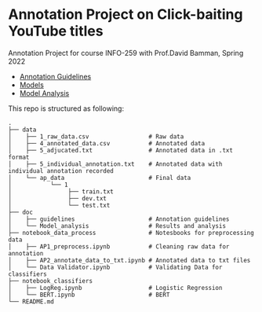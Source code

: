 # Annotation Project on Click-baiting YouTube titles
Annotation Project for course INFO-259 with Prof.David Bamman, Spring 2022
- [Annotation Guidelines](https://github.com/6shun/Annotation_Project/blob/main/docs/guidelines.pdf)
- [Models](https://github.com/6shun/Annotation_Project/tree/main/notebook_classifiers)
- [Model Analysis](https://github.com/6shun/Annotation_Project/blob/main/docs/Model_Analysis.pdf)


This repo is structured as following:

```
.
├── data                            
│    ├── 1_raw_data.csv                 # Raw data
│    ├── 4_annotated_data.csv           # Annotated data
│    ├── 5_adjucated.txt                # Annotated data in .txt format
│    ├── 5_individual_annotation.txt    # Annotated data with individual annotation recorded   
│    └── ap_data                        # Final data
│           └── 1 
│                ├── train.txt
│                ├── dev.txt
│                └── test.txt                  
├── doc                                 
│    ├── guidelines                     # Annotation guidelines
│    └── Model_analysis                 # Results and analysis
├── notebook_data_process               # Notesbooks for preprocessing data
│    ├── AP1_preprocess.ipynb           # Cleaning raw data for annotation
│    ├── AP2_annotate_data_to_txt.ipynb # Annotated data to txt files
│    └── Data Validator.ipynb           # Validating Data for classifiers
├── notebook_classifiers                
│    ├── LogReg.ipynb                   # Logistic Regression
│    └── BERT.ipynb                     # BERT
└── README.md
```
